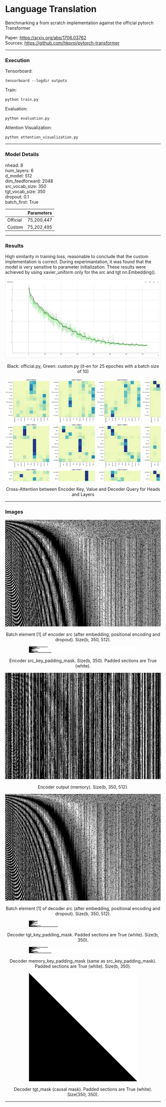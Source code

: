 # Language Translation
Benchmarking a from scratch implementation against the official pytorch Transformer  

Paper: https://arxiv.org/abs/1706.03762  
Sources: https://github.com/hkproj/pytorch-transformer  

---

### Execution
Tensorboard:
```
tensorboard --logdir outputs
```

Train:
```
python train.py
```

Evaluation:
```
python evaluation.py
```

Attention Visualization:
```
python attention_visualization.py
```

---

### Model Details

nhead: 8  
num_layers: 6  
d_model: 512  
dim_feedforward: 2048  
src_vocab_size: 350  
tgt_vocab_size: 350  
dropout: 0.1  
batch_first: True

|| Parameters |
|-|------------|
|Official| 75,200,447 |
|Custom| 75,202,495 |

---

### Results

High similarity in training loss, reasonable to conclude that the custom implementation is correct.
During experimantation, it was found that the model is very sensitive to parameter initialization.
These results were achieved by using xavier_uniform only for the src and tgt nn.Embedding().

<p align="center">
  <img src="assets/tensorboard.png" alt="Centered Image">
</p>
<p align="center">
  Black: official.py, Green: custom.py (it-en for 25 epoches with a batch size of 10)
</p>

<p align="center">
  <img src="assets/cross_attention.png" alt="Centered Image">
</p>
<p align="center">
  Cross-Attention between Encoder Key, Value and Decoder Query for Heads and Layers
</p>

---

### Images

<p align="center">
  <img src="assets/src_1_350_512.png" alt="Centered Image">
</p>
<p align="center">
  Batch element [1] of encoder src (after embedding, positional encoding and dropout). Size(b, 350, 512).
</p>

<p align="center">
  <img src="assets/src_mask_20_350.png" alt="Centered Image">
</p>
<p align="center">
  Encoder src_key_padding_mask. Size(b, 350). Padded sections are True (white).
</p>

<p align="center">
  <img src="assets/memory_1_350_512.png" alt="Centered Image">
</p>
<p align="center">
  Encoder output (memory). Size(b, 350, 512).
</p>

<p align="center">
  <img src="assets/tgt_1_350_512.png" alt="Centered Image">
</p>
<p align="center">
  Batch element [1] of decoder src (after embedding, positional encoding and dropout). Size(b, 350, 512).
</p>

<p align="center">
  <img src="assets/tgt_mask_20_350.png" alt="Centered Image">
</p>
<p align="center">
  Decoder tgt_key_padding_mask. Padded sections are True (white). Size(b, 350).
</p>

<p align="center">
  <img src="assets/src_mask_20_350.png" alt="Centered Image">
</p>
<p align="center">
  Decoder memory_key_padding_mask (same as src_key_padding_mask). Padded sections are True (white). Size(b, 350).
</p>

<p align="center">
  <img src="assets/tgt_mask_350_350.png" alt="Centered Image">
</p>
<p align="center">
  Decoder tgt_mask (causal mask). Padded sections are True (white). Size(350, 350).
</p>

---


